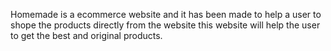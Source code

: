 Homemade is a ecommerce website and it has been made to help a user to shope the products directly from the website this website will help the user to get the best and original products.
